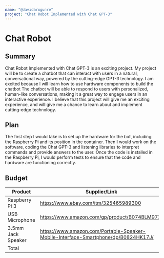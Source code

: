 ```yaml
---
name: "@davidarogunre"
project: "Chat Robot Implemented with Chat GPT-3"
---
```


# Chat Robot

## Summary

Chat Robot Implemented with Chat GPT-3 is an exciting project. My project will be to create a chatbot that can interact with users in a natural, conversational way, powered by the cutting-edge GPT-3 technology. I am excited because I will learn how to use hardware components to build the chatbot The chatbot will be able to respond to users with personalized, human-like conversations, making it a great way to engage users in an interactive experience. I believe that this project will give me an exciting experience, and will give me a chance to learn about and implement cutting-edge technology.

## Plan

The first step I would take is to set up the hardware for the bot, including the Raspberry Pi and its position in the container. Then I would work on the software, coding the Chat GPT-3 and listening libraries to interpret commands and provide answers to the user. Once the code is installed in the Raspberry Pi, I would perform tests to ensure that the code and hardware are functioning correctly.

## Budget

| Product           | Supplier/Link                                  | Cost   |
| ----------------- | ---------------------------------------------- | ------ |
| Raspberry Pi 3    | https://www.ebay.com/itm/325465989300          | $75.81 |
| USB Microphone    | https://www.amazon.com/gp/product/B074BLM973/  | $41.27 |
| 3.5mm Jack Speaker| https://www.amazon.com/Portable-Speaker-Mobile-Interface-Smartphone/dp/B0824HK17J/                                                          | $32.24 |
| Total             |                                                | $149.32|